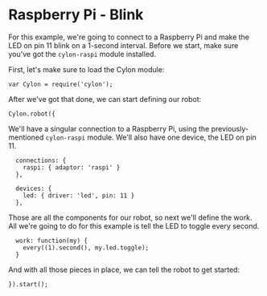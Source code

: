 # Raspberry Pi - Blink

For this example, we're going to connect to a Raspberry Pi and make the LED on
pin 11 blink on a 1-second interval. Before we start, make sure you've got the
`cylon-raspi` module installed.

First, let's make sure to load the Cylon module:

    var Cylon = require('cylon');

After we've got that done, we can start defining our robot:

    Cylon.robot({

We'll have a singular connection to a Raspberry Pi, using the
previously-mentioned `cylon-raspi` module. We'll also have one device, the LED
on pin 11.

      connections: {
        raspi: { adaptor: 'raspi' }
      },

      devices: {
        led: { driver: 'led', pin: 11 }
      },

Those are all the components for our robot, so next we'll define the work. All
we're going to do for this example is tell the LED to toggle every second.

      work: function(my) {
        every((1).second(), my.led.toggle);
      }

And with all those pieces in place, we can tell the robot to get started:

    }).start();
